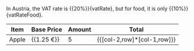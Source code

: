 In Austria, the VAT rate is {{20%}}{vatRate}, but for food, it is only {{10%}}{vatRateFood}.

|Item|Base Price|Amount|Total|
|----|----------|------|-----|
|Apple|{{1.25 €}}|5|{{[col-2,row]*[col-1,row]}}